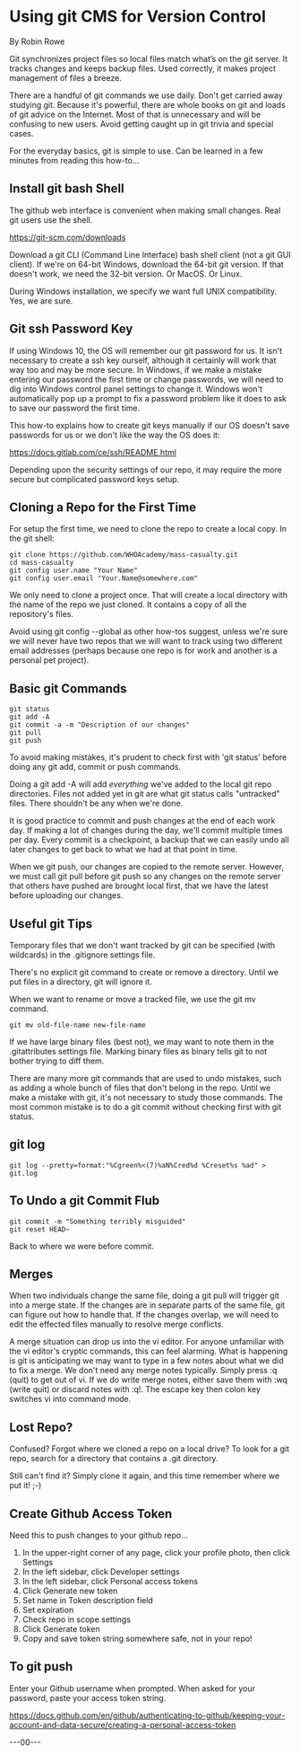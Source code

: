 # Using git CMS for Version Control

By Robin Rowe

Git synchronizes project files so local files match what’s on the git server. It tracks changes and keeps backup files. Used correctly, it makes project management of files a breeze.

There are a handful of git commands we use daily. Don't get carried away studying git. Because it's powerful, there are whole books on git and loads of git advice on the Internet. Most of that is unnecessary and will be confusing to new users. Avoid getting caught up in git trivia and special cases. 

For the everyday basics, git is simple to use. Can be learned in a few minutes from reading this how-to...

## Install git bash Shell

The github web interface is convenient when making small changes. Real git users use the shell.

https://git-scm.com/downloads

Download a git CLI (Command Line Interface) bash shell client (not a git GUI client). If we're on 64-bit Windows, download the 64-bit git version. If that doesn't work, we need the 32-bit version. Or MacOS. Or Linux. 

During Windows installation, we specify we want full UNIX compatibility. Yes, we are sure.

## Git ssh Password Key

If using Windows 10, the OS will remember our git password for us. It isn't necessary to create a ssh key ourself, although it certainly will work that way too and may be more secure. In Windows, if we make a mistake entering our password the first time or change passwords, we will need to dig into Windows control panel settings to change it. Windows won't automatically pop up a prompt to fix a password problem like it does to ask to save our password the first time.

This how-to explains how to create git keys manually if our OS doesn't save passwords for us or we don't like the way the OS does it:

https://docs.gitlab.com/ce/ssh/README.html

Depending upon the security settings of our repo, it may require the more secure but complicated password keys setup.

## Cloning a Repo for the First Time

For setup the first time, we need to clone the repo to create a local copy. In the git shell:

    git clone https://github.com/WHOAcademy/mass-casualty.git
	cd mass-casualty
    git config user.name "Your Name"
    git config user.email "Your.Name@somewhere.com"

We only need to clone a project once. That will create a local directory with the name of the repo we just cloned. It contains a copy of all the repository's files. 

Avoid using git config --global as other how-tos suggest, unless we're sure we will never have two repos that we will want to track using two different email addresses (perhaps because one repo is for work and another is a personal pet project).

## Basic git Commands

	git status
	git add -A
	git commit -a -m "Description of our changes"
	git pull
	git push

To avoid making mistakes, it's prudent to check first with 'git status' before doing any git add, commit or push commands.

Doing a git add -A will add _everything_ we've added to the local git repo directories. Files not added yet in git are what git status calls "untracked" files. There shouldn't be any when we're done. 

It is good practice to commit and push changes at the end of each work day. If making a lot of changes during the day, we'll commit multiple times per day. Every commit is a checkpoint, a backup that we can easily undo all later changes to get back to what we had at that point in time.

When we git push, our changes are copied to the remote server. However, we must call git pull before git push so any changes on the remote server that others have pushed are brought local first, that we have the latest before uploading our changes.

## Useful git Tips

Temporary files that we don't want tracked by git can be specified (with wildcards) in the .gitignore settings file.

There's no explicit git command to create or remove a directory. Until we put files in a directory, git will ignore it.

When we want to rename or move a tracked file, we use the git mv command. 

	git mv old-file-name new-file-name
	
If we have large binary files (best not), we may want to note them in the .gitattributes settings file. Marking binary files as binary tells git to not bother trying to diff them.

There are many more git commands that are used to undo mistakes, such as adding a whole bunch of files that don't belong in the repo. Until we make a mistake with git, it's not necessary to study those commands. The most common mistake is to do a git commit without checking first with git status. 

## git log

	git log --pretty=format:"%Cgreen%<(7)%aN%Cred%d %Creset%s %ad" > git.log

## To Undo a git Commit Flub

	git commit -m "Something terribly misguided" 
	git reset HEAD~     

Back to where we were before commit.

## Merges

When two individuals change the same file, doing a git pull will trigger git into a merge state. If the changes are in separate parts of the same file, git can figure out how to handle that. If the changes overlap, we will need to edit the effected files manually to resolve merge conflicts.

A merge situation can drop us into the vi editor. For anyone unfamiliar with the vi editor's cryptic commands, this can feel alarming. What is happening is git is anticipating we may want to type in a few notes about what we did to fix a merge. We don't need any merge notes typically. Simply press :q (quit) to get out of vi. If we do write merge notes, either save them with :wq (write quit) or discard notes with :q!. The escape key then colon key switches vi into command mode.

## Lost Repo?

Confused? Forgot where we cloned a repo on a local drive? To look for a git repo, search for a directory that contains a .git directory.

Still can't find it? Simply clone it again, and this time remember where we put it! ;-)

## Create Github Access Token

Need this to push changes to your github repo...

1. In the upper-right corner of any page, click your profile photo, then click Settings
1. In the left sidebar, click Developer settings
1. In the left sidebar, click Personal access tokens
1. Click Generate new token
1. Set name in Token description field
1. Set expiration
1. Check repo in scope settings
1. Click Generate token
1. Copy and save token string somewhere safe, not in your repo!

## To git push

Enter your Github username when prompted. When asked for your password, paste your access token string.

https://docs.github.com/en/github/authenticating-to-github/keeping-your-account-and-data-secure/creating-a-personal-access-token

---00---
